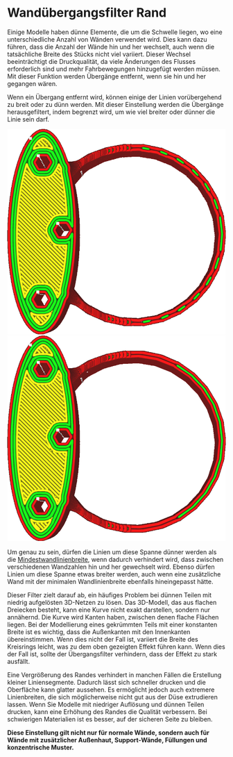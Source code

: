 Wandübergangsfilter Rand
====
Einige Modelle haben dünne Elemente, die um die Schwelle liegen, wo eine unterschiedliche Anzahl von Wänden verwendet wird. Dies kann dazu führen, dass die Anzahl der Wände hin und her wechselt, auch wenn die tatsächliche Breite des Stücks nicht viel variiert. Dieser Wechsel beeinträchtigt die Druckqualität, da viele Änderungen des Flusses erforderlich sind und mehr Fahrbewegungen hinzugefügt werden müssen. Mit dieser Funktion werden Übergänge entfernt, wenn sie hin und her gegangen wären.

Wenn ein Übergang entfernt wird, können einige der Linien vorübergehend zu breit oder zu dünn werden. Mit dieser Einstellung werden die Übergänge herausgefiltert, indem begrenzt wird, um wie viel breiter oder dünner die Linie sein darf.

<!--screenshot {
"image_path": "wall_transition_filter_off.png",
"models": [{"script": "signet.scad"}],
"camera_position": [0, 11, 106],
"settings": {
	"wall_transition_filter_distance": 0,
	"wall_transition_filter_margin": 0,
	"wall_line_count": 3
},
"colours": 64
}-->
<!--screenshot {
"image_path": "wall_transition_filter_on.png",
"models": [{"script": "signet.scad"}],
"camera_position": [0, 11, 106],
"settings": {
	"wall_transition_filter_distance": 100,
	"wall_transition_filter_margin": 0.2,
	"wall_line_count": 3
},
"colours": 64
}-->
![Mit einer geringen Spanne schwankt sie zwischen 2 und 3 Wänden](../../../articles/images/wall_transition_filter_off.png)
![Mit einer höheren Spanne wechselt sie nicht mehr](../../../articles/images/wall_transition_filter_on.png)

Um genau zu sein, dürfen die Linien um diese Spanne dünner werden als die [Mindestwandlinienbreite](min_wall_line_width.md), wenn dadurch verhindert wird, dass zwischen verschiedenen Wandzahlen hin und her gewechselt wird. Ebenso dürfen Linien um diese Spanne etwas breiter werden, auch wenn eine zusätzliche Wand mit der minimalen Wandlinienbreite ebenfalls hineingepasst hätte.

Dieser Filter zielt darauf ab, ein häufiges Problem bei dünnen Teilen mit niedrig aufgelösten 3D-Netzen zu lösen. Das 3D-Modell, das aus flachen Dreiecken besteht, kann eine Kurve nicht exakt darstellen, sondern nur annähernd. Die Kurve wird Kanten haben, zwischen denen flache Flächen liegen. Bei der Modellierung eines gekrümmten Teils mit einer konstanten Breite ist es wichtig, dass die Außenkanten mit den Innenkanten übereinstimmen. Wenn dies nicht der Fall ist, variiert die Breite des Kreisrings leicht, was zu dem oben gezeigten Effekt führen kann. Wenn dies der Fall ist, sollte der Übergangsfilter verhindern, dass der Effekt zu stark ausfällt.

Eine Vergrößerung des Randes verhindert in manchen Fällen die Erstellung kleiner Liniensegmente. Dadurch lässt sich schneller drucken und die Oberfläche kann glatter aussehen. Es ermöglicht jedoch auch extremere Linienbreiten, die sich möglicherweise nicht gut aus der Düse extrudieren lassen. Wenn Sie Modelle mit niedriger Auflösung und dünnen Teilen drucken, kann eine Erhöhung des Randes die Qualität verbessern. Bei schwierigen Materialien ist es besser, auf der sicheren Seite zu bleiben.

**Diese Einstellung gilt nicht nur für normale Wände, sondern auch für Wände mit zusätzlicher Außenhaut, Support-Wände, Füllungen und konzentrische Muster.**